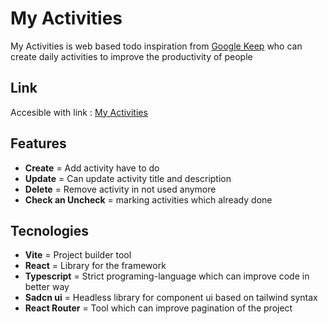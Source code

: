 # My Activities
My Activities is web based todo inspiration from [Google Keep](https://google.com/keep) who can create daily activities to improve the productivity of people

## Link
Accesible with link : [My Activities](https://myactivities.hanifptw.com )

## Features
- **Create** = Add activity have to do
- **Update** = Can update activity title and description
- **Delete** = Remove activity in not used anymore
- **Check an Uncheck** = marking activities which already done


## Tecnologies
- **Vite** =  Project builder tool
- **React** = Library for the framework
- **Typescript** = Strict programing-language which can improve code in better way
- **Sadcn ui** =  Headless library for component ui based on tailwind syntax
- **React Router** = Tool which can improve pagination of the project

